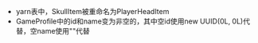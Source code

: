 - yarn表中，SkullItem被重命名为PlayerHeadItem
- GameProfile中的id和name变为非空的，其中空id使用new UUID(0L, 0L)代替，空name使用""代替